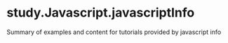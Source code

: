# study.Javascript.javascriptInfo
Summary of examples and content for tutorials provided by javascript info
